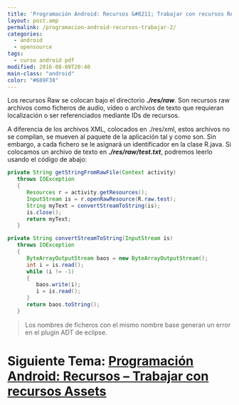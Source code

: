 ```yaml
---
title: 'Programación Android: Recursos &#8211; Trabajar con recursos RAW'
layout: post.amp
permalink: /programacion-android-recursos-trabajar-2/
categories:
  - android
  - opensource
tags:
  - curso android pdf
modified: 2016-08-09T20:40
main-class: "android"
color: "#689F38"
---
```


<figure>
    <amp-img on="tap:lightbox1" role="button" tabindex="0" layout="responsive" id="logo" name="droid" class="icono" width="128px" height="128px"></amp-img>
</figure>

Los recursos Raw se colocan bajo el directorio ***./res/raw***. Son recursos raw archivos como ficheros de audio, vídeo o archivos de texto que requieran localización o ser referenciados mediante IDs de recursos.

A diferencia de los archivos XML, colocados en ./res/xml, estos archivos no se compilan, se mueven al paquete de la aplicación tal y como son. Sin embargo, a cada fichero se le asignará un identificador en la clase R.java. Si colocamos un archivo de texto en ***./res/raw/test.txt***, podremos leerlo usando el código de abajo:

<!--ad-->

```java
private String getStringFromRawFile(Context activity)
   throws IOException
   {
      Resources r = activity.getResources();
      InputStream is = r.openRawResource(R.raw.test);
      String myText = convertStreamToString(is);
      is.close();
      return myText;
   }

private String convertStreamToString(InputStream is)
   throws IOException
   {
      ByteArrayOutputStream baos = new ByteArrayOutputStream();
      int i = is.read();
      while (i != -1)
      {
         baos.write(i);
         i = is.read();
      }
      return baos.toString();
   }
```

> Los nombres de ficheros con el mismo nombre base generan un error en el plugin ADT de eclipse.

# Siguiente Tema: [Programación Android: Recursos &#8211; Trabajar con recursos Assets][1] 

 [1]: /programacion-android-recursos-trabajar_04/
